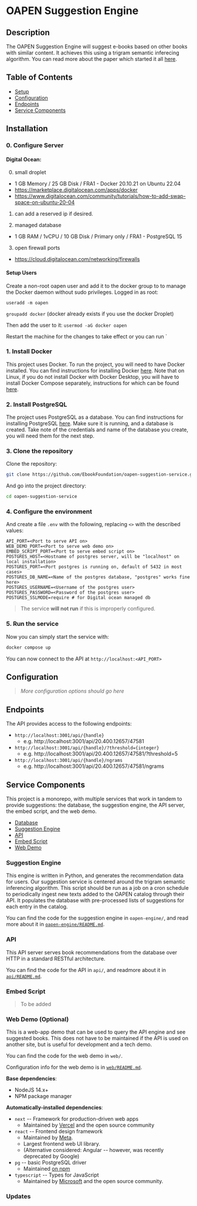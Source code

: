 # OAPEN Suggestion Engine

## Description
The OAPEN Suggestion Engine will suggest e-books based on other books with similar content. It achieves this using a trigram semantic inferecing algorithm. You can read more about the paper which started it all [here](https://liberquarterly.eu/article/view/10938).

## Table of Contents

- [Setup](#setup)
- [Configuration](#configuration)
- [Endpoints](#dependencies)
- [Service Components](#service-components)

## Installation

### 0. Configure Server

#### Digital Ocean:

0. small droplet 

- 1 GB Memory / 25 GB Disk / FRA1 - Docker 20.10.21 on Ubuntu 22.04 
- https://marketplace.digitalocean.com/apps/docker
- https://www.digitalocean.com/community/tutorials/how-to-add-swap-space-on-ubuntu-20-04

1. can add a reserved ip if desired.

2. managed database

-  1 GB RAM / 1vCPU / 10 GB Disk / Primary only / FRA1 - PostgreSQL 15

3. open firewall ports 

- https://cloud.digitalocean.com/networking/firewalls

#### Setup Users

Create a non-root oapen user and add it to the docker group to to manage the Docker daemon without sudo privileges. Logged in as root:

`useradd -m oapen`

`groupadd docker` (docker already exists if you use the docker Droplet)

Then add the user to it:
`usermod -aG docker oapen`

Restart the machine for the changes to take effect or you can run `

### 1. Install Docker

This project uses Docker. To run the project, you will need to have Docker installed. You can find instructions for installing Docker [here](https://docs.docker.com/get-docker/). Note that on Linux, if you do not install Docker with Docker Desktop, you will have to install Docker Compose separately, instructions for which can be found [here](https://docs.docker.com/compose/install/#scenario-two-install-the-compose-plugin).

### 2. Install PostgreSQL

The project uses PostgreSQL as a database. You can find instructions for installing PostgreSQL [here](https://www.postgresql.org/download/).
Make sure it is running, and a database is created. Take note of the credentials and name of the database you create, you will need them for the next step.

### 3. Clone the repository

Clone the repository:

```bash
git clone https://github.com/EbookFoundation/oapen-suggestion-service.git
```

And go into the project directory:

```bash
cd oapen-suggestion-service
```

### 4. Configure the environment

And create a file `.env` with the following, replacing `<>` with the described values:

```properties
API_PORT=<Port to serve API on>
WEB_DEMO_PORT=<Port to serve web demo on>
EMBED_SCRIPT_PORT=<Port to serve embed script on>
POSTGRES_HOST=<Hostname of postgres server, will be "localhost" on local installation>
POSTGRES_PORT=<Port postgres is running on, default of 5432 in most cases>
POSTGRES_DB_NAME=<Name of the postgres database, "postgres" works fine here>
POSTGRES_USERNAME=<Username of the postgres user>
POSTGRES_PASSWORD=<Password of the postgres user>
POSTGRES_SSLMODE=require # for Digital ocean managed db
```

> The service **will not run** if this is improperly configured.

### 5. Run the service

Now you can simply start the service with:

```bash
docker compose up
```

You can now connect to the API at `http://localhost:<API_PORT>`

## Configuration

> *More configuration options should go here*

## Endpoints

The API provides access to the following endpoints:

- `http://localhost:3001/api/{handle}`
  - e.g. http://localhost:3001/api/20.400.12657/47581
- `http://localhost:3001/api/{handle}/?threshold={integer}`
  - e.g. http://localhost:3001/api/20.400.12657/47581/?threshold=5
- `http://localhost:3001/api/{handle}/ngrams`
  - e.g. http://localhost:3001/api/20.400.12657/47581/ngrams

## Service Components

This project is a monorepo, with multiple services that work in tandem to provide suggestions: the database, the suggestion engine, the API server, the embed script, and the web demo.

- [Database](#2-install-postgresql)
- [Suggestion Engine](#suggestion-engine)
- [API](#api)
- [Embed Script](#)
- [Web Demo](#)

### Suggestion Engine

This engine is written in Python, and generates the recommendation data for users.
Our suggestion service is centered around the trigram semantic inferencing algorithm. This script should be run as a job on a cron schedule to periodically ingest new texts added to the OAPEN catalog through their API. It populates the database with pre-processed lists of suggestions for each entry in the catalog.

You can find the code for the suggestion engine in `oapen-engine/`, and read more about it in [`oapen-engine/README.md`](oapen-engine/README.md).

### API

This API server serves book recommendations from the database over HTTP in a standard RESTful architecture.

You can find the code for the API in `api/`, and readmore about it in [`api/README.md`](api/README.md).

### Embed Script
> To be added

### Web Demo (Optional)

This is a web-app demo that can be used to query the API engine and see suggested books. This does not have to be maintained if the API is used on another site, but is useful for development and a tech demo.

You can find the code for the web demo in `web/`.

Configuration info for the web demo is in [`web/README.md`](web/README.md).

**Base dependencies**:
* NodeJS 14.x+
* NPM package manager

**Automatically-installed dependencies**:
* `next` -- Framework for production-driven web apps
    * Maintained by [Vercel](https://vercel.com) and the open source community
* `react` -- Frontend design framework
    * Maintained by [Meta](https://reactjs.org). 
    * Largest frontend web UI library.
    * (Alternative considered: Angular -- however, was recently deprecated by Google)
* `pg` -- basic PostgreSQL driver
    * Maintained [on npm](https://www.npmjs.com/package/pg)
* `typescript` -- Types for JavaScript
    * Maintained by [Microsoft](https://www.typescriptlang.org/) and the open source community.

### Updates